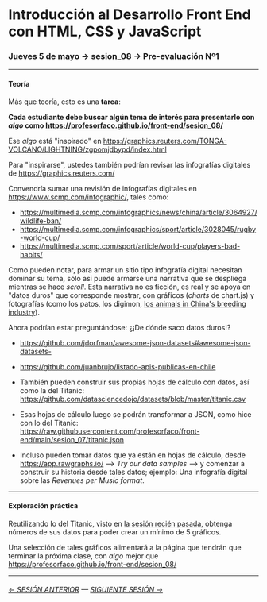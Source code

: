 # Introducción al Desarrollo Front End con HTML, CSS y JavaScript

### Jueves 5 de mayo → sesion_08 → Pre-evaluación Nº1

- - - - - - - - 

#### Teoría

Más que teoría, esto es una **tarea**: 

**Cada estudiante debe buscar algún tema de interés para presentarlo con *algo* como https://profesorfaco.github.io/front-end/sesion_08/**

Ese *algo* está "inspirado" en https://graphics.reuters.com/TONGA-VOLCANO/LIGHTNING/zgpomjdbypd/index.html

Para "inspirarse", ustedes también podrían revisar las infografías digitales de https://graphics.reuters.com/

Convendría sumar una revisión de infografías digitales en https://www.scmp.com/infographic/, tales como: 

- https://multimedia.scmp.com/infographics/news/china/article/3064927/wildlife-ban/
- https://multimedia.scmp.com/infographics/sport/article/3028045/rugby-world-cup/
- https://multimedia.scmp.com/sport/article/world-cup/players-bad-habits/

Como pueden notar, para armar un sitio tipo infografía digital necesitan dominar su tema, sólo así puede armarse una narrativa que se despliega mientras se hace *scroll*. Esta narrativa no es ficción, es real y se apoya en "datos duros" que corresponde mostrar, con gráficos (*charts* de chart.js) y fotografías (como los patos, los digimon, [los animals in China's breeding industry](https://multimedia.scmp.com/infographics/news/china/article/3064927/wildlife-ban/)).

Ahora podrían estar preguntándose: ¿¡De dónde saco datos duros!?

- https://github.com/jdorfman/awesome-json-datasets#awesome-json-datasets-

- https://github.com/juanbrujo/listado-apis-publicas-en-chile

- También pueden construir sus propias hojas de cálculo con datos, así como la del Titanic: https://github.com/datasciencedojo/datasets/blob/master/titanic.csv

- Esas hojas de cálculo luego se podrán transformar a JSON, como hice con lo del Titanic: https://raw.githubusercontent.com/profesorfaco/front-end/main/sesion_07/titanic.json

- Incluso pueden tomar datos que ya están en hojas de cálculo, desde https://app.rawgraphs.io/ --> *Try our data samples* --> y comenzar a construir su historia desde tales datos; ejemplo: Una infografía digital sobre las *Revenues per Music format*.

- - - - - - - - 

#### Exploración práctica

Reutilizando lo del Titanic, visto en [la sesión recién pasada](https://profesorfaco.github.io/front-end/sesion_07/), obtenga números de sus datos para poder crear un mínimo de 5 gráficos.

Una selección de tales gráficos alimentará a la página que tendrán que terminar la próxima clase, con *algo* mejor que https://profesorfaco.github.io/front-end/sesion_08/

- - - - - - - - - - - - -

###### [← SESIÓN ANTERIOR](https://github.com/profesorfaco/front-end/tree/main/sesion_07) — [SIGUIENTE SESIÓN →](https://github.com/profesorfaco/front-end/tree/main/sesion_09)
